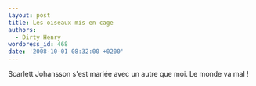 ```yaml
---
layout: post
title: Les oiseaux mis en cage
authors:
  - Dirty Henry
wordpress_id: 468
date: '2008-10-01 08:32:00 +0200'
---
```

Scarlett Johansson s'est mariée avec un autre que moi. Le monde va mal !
